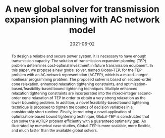 ---
title: "A new global solver for transmission expansion planning with AC network model"
tags: []
authors: ['Mahdi Mehrtash', 'Yankai Cao']
publication_types: []
publication: "*IEEE Transactions on Power Systems 37, 282-293*"
abstract: "To design a reliable and secure power system, it is necessary to have enough transmission capacity. The solution of transmission expansion planning (TEP) problem determines cost-optimal investment in future transmission equipment. In this paper, we propose a new global solver, named Global-TEP, for the TEP problem with an AC network representation (ACTEP), which is a mixed-integer nonlinear programming problem. The proposed solver is based on second-order cone relaxation, enhanced relaxation tightening constraints, and optimization-based/feasibility-based bound tightening techniques. Multiple enhanced relaxation tightening constraints are incorporated into the mixed-integer second-order cone relaxation of TEP in order to obtain a very strong relaxation as the lower bounding problem. In addition, a novel feasibility-based bound tightening technique is proposed to tighten the bounds of decision variables in a considerably short runtime. Finally, introducing a novel application of optimization-based bound tightening technique, Global-TEP is constructed that can solve the ACTEP problem efficiently with a guaranteed optimality gap. As illustrated by numerical case studies, Global-TEP is more scalable, more flexible, and much faster than the available global solvers."
date: "2021-06-02"
publishDate: ""
url_pdf: "https://scholar.google.ca/citations?view_op=view_citation&hl=zh-CN&user=M-s3mjAAAAAJ&pagesize=80&citation_for_view=M-s3mjAAAAAJ:qUcmZB5y_30C"
featured: false
projects: []
slides: ""
---
